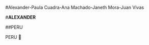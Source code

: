 #Alexander-Paula Cuadra-Ana Machado-Janeth Mora-Juan Vivas

#**ALEXANDER**

##PERU

PERU :musical_score:
